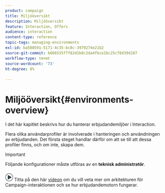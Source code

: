 ```yaml
---
product: campaign
title: Miljööversikt
description: Miljööversikt
feature: Interaction, Offers
audience: interaction
content-type: reference
topic-tags: managing-environments
exl-id: ba588591-5171-4c35-bc8c-3979274e21b2
source-git-commit: b666535f7f82d1b8c2da4fbce1bc25cf8d39d187
workflow-type: tm+mt
source-wordcount: '73'
ht-degree: 8%

---
```


# Miljööversikt{#environments-overview}



I det här kapitlet beskrivs hur du hanterar erbjudandemiljöer i Interaction.

Flera olika användarprofiler är involverade i hanteringen och användningen av erbjudanden. Det första steget handlar därför om att se till att dessa profiler finns, och om inte, skapa dem.

>[!IMPORTANT]
>
>Följande konfigurationer måste utföras av en **teknisk administratör**.

![](assets/do-not-localize/how-to-video.png) Titta på den här [videon](https://helpx.adobe.com/campaign/classic/how-to/architecture-of-acs-v6.html?playlist=/ccx/v1/collection/product/campaign/classic/segment/digital-marketers/explevel/intermediate/applaunch/get-started/collection.ccx.js&ref=helpx.adobe.com) om du vill veta mer om arkitekturen för Campaign-interaktionen och se hur erbjudandemotorn fungerar.
